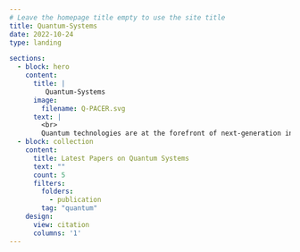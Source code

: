 ```yaml
---
# Leave the homepage title empty to use the site title
title: Quantum-Systems
date: 2022-10-24
type: landing

sections:
  - block: hero
    content:
      title: |
         Quantum-Systems
      image:
        filename: Q-PACER.svg
      text: |
        <br>
        Quantum technologies are at the forefront of next-generation innovation, leveraging the principles of quantum mechanics to revolutionize information processing and communication. Our work aims to develop robust and scalable quantum networks. Quantum photonics combines light and quantum mechanics to enable on-chip quantum circuits, essential for quantum information processing. We investigate components for integrated quantum photonic platforms, quantum communication protocols. 
  - block: collection
    content:
      title: Latest Papers on Quantum Systems
      text: ""
      count: 5
      filters:
        folders:
          - publication
        tag: "quantum"
    design:
      view: citation
      columns: '1'
---
```

